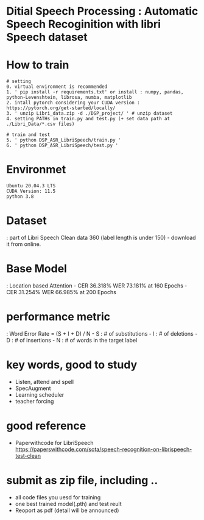 # Ditial Speech Processing : Automatic Speech Recoginition with libri Speech dataset

# How to train
    # setting
    0. virtual environment is recommended 
    1. ' pip install -r requirements.txt' or install : numpy, pandas, python-Levenshtein, librosa, numba, matplotlib
    2. intall pytorch considering your CUDA version : https://pytorch.org/get-started/locally/
    3. ' unzip Libri_data.zip -d ./DSP_project/ ' # unzip dataset
    4. setting PATHs in train.py and test.py (+ set data path at ./Libri_Data/*.csv files)
    
    # train and test
    5. ' python DSP_ASR_LibriSpeech/train.py '
    6. ' python DSP_ASR_LibriSpeech/test.py '  

# Environmet
    Ubuntu 20.04.3 LTS
    CUDA Version: 11.5 
    python 3.8

# Dataset
: part of Libri Speech Clean data 360 (label length is under 150)
    - download it from online.

# Base Model
: Location based Attention 
    - CER 36.318%  WER 73.181% at 160 Epochs
    - CER 31.254%  WER 66.985% at 200 Epochs

# performance metric 
: Word Error Rate = (S + I + D) / N
    - S : # of substitutions
    - I : # of deletions
    - D : # of insertions
    - N : # of words in the target label

# key words, good to study
- Listen, attend and spell
- SpecAugment
- Learning scheduler
- teacher forcing

# good reference 
- Paperwithcode for LibriSpeech https://paperswithcode.com/sota/speech-recognition-on-librispeech-test-clean

# submit as zip file, including .. 
- all code files you uesd for training
- one best trained model(.pth) and test reult 
- Reoport as pdf (detail will be announced)
